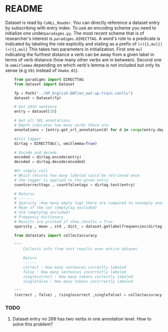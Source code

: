 # README

Dataset is read by ``CoNLL_Reader``. You can directly reference a dataset entry by subscribing with entry index. To use an encoding scheme you need to initialize one under``paradigms.py``. The most recent scheme that is of researcher's interest is ``paradigms.DIRECTTAG``. A word's role to a predicate is indicated by labeling the role explicitly and stating as a prefix of ``(>){1,mul}|(<){1,mul}``  This takes two parameters in initialization. First one ``mul`` indicating the furthest distance a verb can be away from a given label in terms of verb distance (how many other verbs are in between). Second one is ``ommitlemma`` depending on which verb's lemma is not included but only its sense (e.g ``V01`` instead of ``Vmake.01``). 

```python
    from paradigms import DIRECTTAG
    from dataset import Dataset

    fp = Path("../UP_English-EWT/en_ewt-up-train.conllu")
    dataset = Dataset(fp)

    # Get 10th sentence
    entry = dataset[10]

    # Get all SRL annotations
    # Depth indicates how many verbs there are.
    annotations = [entry.get_srl_annotation(d) for d in range(entry.depth)]

    #Init tagger
    dirtag = DIRECTTAG(3, omitlemma=True)

    # Encode and decode
    encoded = dirtag.encode(entry)
    decoded = dirtag.decode(encoded)

    #Or simply call
    # Which returns how many labeled could be retrieved once
    # the tagger is applied to the given entry
    countcorrecttags , countfalsetags = dirtag.test(entry)

    # Returns
    # -------
    # Sparsity :How many empty tags there are compared to nonempty ones.
    # Mean of the set (emptytag excluded)
    # Std (emptytag excluded)
    # Frequency dictionary
    # Results are printed if show_results = True
    sparsity , mean , std , dict_ = dataset.getlabelfrequencies(dirtag ,show_results = True , returndict = True)

    from datastats import collectaccuracy

    """
        Collects info from test results over entire dataset.

        Return
        ------
        correct : How many sentences correctly labeled
        false : How many sentences incorrectly labeled
        singlecorrect : How many tokens correctly labeled
        singlefalse : How many tokens incorrectly labeled

    """
    (correct , false) , (singlecorrect ,singlefalse) = collectaccuracy(dirtag , dataset , showresults= True)
```

### TODO
1. Dataset entry no 269 has two verbs in one annotation level. How to solve this problem?
